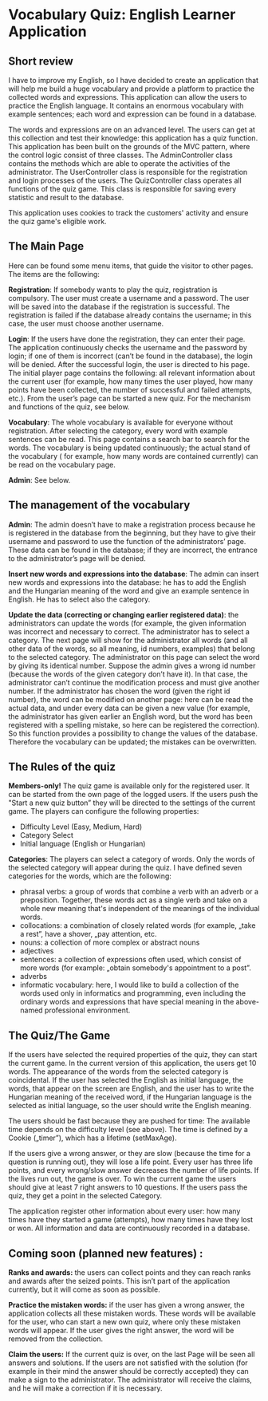 # Vocabulary Quiz: English Learner Application

## Short review
 
I have to improve my English, so I have decided to create an application that will help me build a huge vocabulary and provide a platform to practice the collected words and expressions.
This application can allow the users to practice the English language. It contains an enormous vocabulary with example sentences; each word and expression can be found in a database.

The words and expressions are on an advanced level. The users can get at this collection and test their knowledge: this application has a quiz function.
This application has been built on the grounds of the MVC pattern, where the control logic consist of three classes. The AdminController class contains the methods which are able to operate the activities of the administrator. The UserController class is responsible for the registration and login processes of the users. The QuizController class operates all functions of the quiz game. This class is responsible for saving every statistic and result to the database. 

This application uses cookies to track the customers' activity and ensure the quiz game's eligible work.

 
## The Main Page
 
Here can be found some menu items, that guide the visitor to other pages.
The items are the following:

**Registration**: If somebody wants to play the quiz, registration is compulsory. The user must create a username and a password. The user will be saved into the database if the registration is successful. The registration is failed if the database already contains the username; in this case, the user must choose another username.

**Login**: If the users have done the registration, they can enter their page. The application continuously checks the username and the password by login; if one of them is incorrect (can’t be found in the database), the login will be denied. After the successful login, the user is directed to his page. The initial player page contains the following: all relevant information about the current user (for example, how many times the user played, how many points have been collected, the number of successful and failed attempts, etc.). From the user’s page can be started a new quiz. For the mechanism and functions of the quiz, see below.

**Vocabulary**: The whole vocabulary is available for everyone without registration. After selecting the category, every word with example sentences can be read. This page contains a search bar to search for the words. The vocabulary is being updated continuously; the actual stand of the vocabulary ( for example, how many words are contained currently) can be read on the vocabulary page.

**Admin**: See below.

 
## The management of the vocabulary
 
**Admin**: The admin doesn’t have to make a registration process because he is registered in the database from the beginning, but they have to give their username and password to use the function of the administrators’ page. These data can be found in the database; if they are incorrect, the entrance to the administrator’s page will be denied. 

**Insert new words and expressions into the database**: The admin can insert new words and expressions into the database: he has to add the English and the Hungarian meaning of the word and give an example sentence in English. He has to select also the category.

**Update the data (correcting or changing earlier registered data)**: the administrators can update the words (for example, the given information was incorrect and necessary to correct. The administrator has to select a category. The next page will show for the administrator all words (and all other data of the words, so all meaning, id numbers, examples) that belong to the selected category. The administrator on this page can select the word by giving its identical number. Suppose the admin gives a wrong id number (because the words of the given category don’t have it). In that case, the administrator can’t continue the modification process and must give another number.
If the administrator has chosen the word (given the right id number), the word can be modified on another page: here can be read the actual data, and under every data can be given a new value (for example, the administrator has given earlier an English word, but the word has been registered with a spelling mistake, so here can be registered the correction).
So this function provides a possibility to change the values of the database. Therefore the vocabulary can be updated; the mistakes can be overwritten.

 
## The Rules of the quiz
 
 **Members-only!**
The quiz game is available only for the registered user. It can be started from the own page of the logged users. If the users push the "Start a new quiz button” they will be directed to the settings of the current game.
The players can configure the following properties:
* Difficulty Level (Easy, Medium, Hard)
* Category Select
* Initial language (English or Hungarian)

**Categories**:
The players can select a category of words. Only the words of the selected category will appear during the quiz. I have defined seven categories for the words, which are the following:
* phrasal verbs: a group of words that combine a verb with an adverb or a preposition. Together, these words act as a single verb and take on a whole new meaning that's independent of the meanings of the individual words.
* collocations: a combination of closely related words (for example, „take a rest”, have a shover, „pay attention, etc.
* nouns: a collection of more complex or abstract nouns
* adjectives
* sentences: a collection of expressions often used, which consist of more words (for example: „obtain somebody's appointment to a post”. 
* adverbs
* informatic vocabulary: here, I would like to build a collection of the words used only in informatics and programming, even including the ordinary words and expressions that have special meaning in the above-named professional environment. 

 
## The Quiz/The Game

  If the users have selected the required properties of the quiz, they can start the current game. In the current version of this application, the users get 10 words. The appearance of the words from the selected category is coincidental. If the user has selected the English as initial language, the words, that appear on the screen are English, and the user has to write the Hungarian meaning of the received word, if the Hungarian language is the selected as initial language, so the user should write the English meaning.
  
  The users should be fast because they are pushed for time: The available time depends on the difficulty level (see above). The time is defined by a Cookie („timer”), which has a lifetime (setMaxAge).
  
  If the users give a wrong answer, or they are slow (because the time for a question is running out), they will lose a life point. Every user has three life points, and every wrong/slow answer decreases the number of life points. If the lives run out, the game is over. To win the current game the users should give at least 7 right answers to 10 questions. If the users pass the quiz, they get a point in the selected Category.
  
  The application register other information about every user: how many times have they started a game (attempts), how many times have they lost or won. All information and data are continuously recorded in a database.
 
 
## Coming soon (planned new features) :

**Ranks and awards:** the users can collect points and they can reach ranks and awards after the seized points. This isn’t part of the application currently, but it will come as soon as possible.

**Practice the mistaken words:** if the user has given a wrong answer, the application collects all these mistaken words. These words will be available for the user, who can start a new own quiz, where only these mistaken words will appear. If the user gives the right answer, the word will be removed from the collection.

**Claim the users:** If the current quiz is over, on the last Page will be seen all answers and solutions. If the users are not satisfied with the solution (for example in their mind the answer should be correctly accepted) they can make a sign to the administrator. The administrator will receive the claims, and he will make a correction if it is necessary. 
